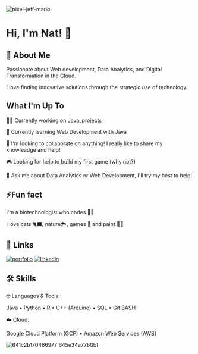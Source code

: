 ![pixel-jeff-mario](https://github.com/user-attachments/assets/29f9060a-f039-4041-9e28-004b3d6fed7f)

# Hi, I'm Nat! 🐝

## 🚀 About Me
Passionate about Web development, Data Analytics, and Digital Transformation in the Cloud. 

I love finding innovative solutions through the strategic use of technology.

## What I'm Up To
👩‍💻 Currently working on Java_projects

🧠 Currently learning Web Development with Java

👀 I'm looking to collaborate on anything! I really like to share my knowleadge and help! 

🎮 Looking for help to build my first game (why not?)

💬 Ask me about Data Analytics or Web Development, I'll try my best to help!

## ⚡Fun fact 
I'm a biotechnologist who codes 👩‍🔬 

I love cats 🐈‍⬛, nature🏞️, games 👾 and paint 👩‍🎨

## 🔗 Links
[![portfolio](https://img.shields.io/badge/my_portfolio-000?style=for-the-badge&logo=ko-fi&logoColor=white)]([https://katherineoelsner.com](https://www.kaggle.com/code/natalieduchens/google-s-bike-sharing-case-study-with-r)/)
[![linkedin](https://img.shields.io/badge/linkedin-0A66C2?style=for-the-badge&logo=linkedin&logoColor=white)]([https://www.linkedin.com](https://www.linkedin.com/in/natalieduchens/)/)


## 🛠 Skills
🤓 Languages & Tools:

Java • Python • R • C++ (Arduino) • SQL  • Git BASH

☁️ Cloud:

Google Cloud Platform (GCP) • Amazon Web Services (AWS)

![641c2b170466977 645e34a7760bf](https://github.com/user-attachments/assets/c5f329ad-0071-4a82-a9b9-4e7b840ce4d5)
